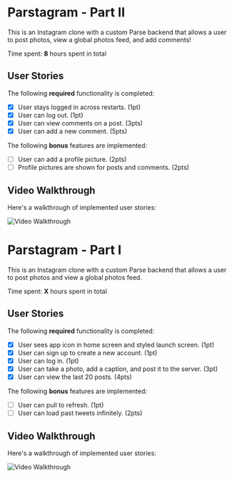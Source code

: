# Parstagram - Part II

This is an Instagram clone with a custom Parse backend that allows a user to post photos, view a global photos feed, and add comments!

Time spent: **8** hours spent in total

## User Stories

The following **required** functionality is completed:

- [x] User stays logged in across restarts. (1pt)
- [x] User can log out. (1pt)
- [x] User can view comments on a post. (3pts)
- [x] User can add a new comment. (5pts)

The following **bonus** features are implemented:

- [ ] User can add a profile picture. (2pts)
- [ ] Profile pictures are shown for posts and comments. (2pts)

## Video Walkthrough

Here's a walkthrough of implemented user stories:

<img src='http://g.recordit.co/CkbIi3Dwwb.gif' title='Video Walkthrough' width='' alt='Video Walkthrough' />


# Parstagram - Part I

This is an Instagram clone with a custom Parse backend that allows a user to post photos and view a global photos feed.

Time spent: **X** hours spent in total

## User Stories

The following **required** functionality is completed:

- [X] User sees app icon in home screen and styled launch screen. (1pt)
- [X] User can sign up to create a new account. (1pt)
- [X] User can log in. (1pt)
- [X] User can take a photo, add a caption, and post it to the server. (3pt)
- [X] User can view the last 20 posts. (4pts)

The following **bonus** features are implemented:

- [ ] User can pull to refresh. (1pt)
- [ ] User can load past tweets infinitely. (2pts)

## Video Walkthrough

Here's a walkthrough of implemented user stories:

<img src='http://g.recordit.co/2wQPtAryGd.gif' title='Video Walkthrough' width='' alt='Video Walkthrough' />
